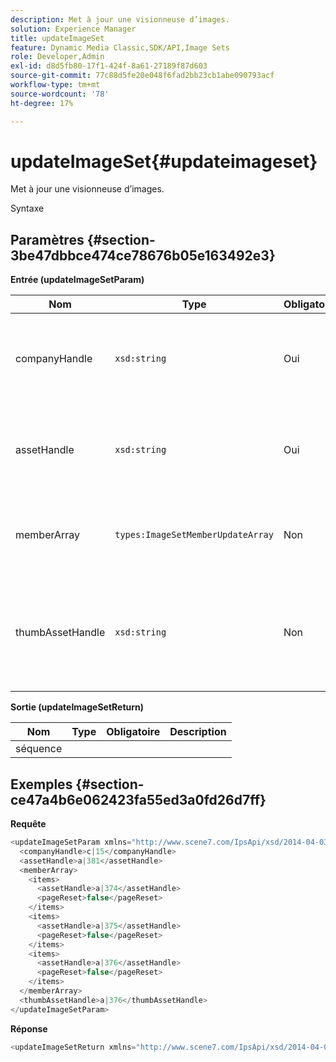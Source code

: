 ```yaml
---
description: Met à jour une visionneuse d’images.
solution: Experience Manager
title: updateImageSet
feature: Dynamic Media Classic,SDK/API,Image Sets
role: Developer,Admin
exl-id: d8d5fb80-17f1-424f-8a61-27189f87d603
source-git-commit: 77c88d5fe20e048f6fad2bb23cb1abe090793acf
workflow-type: tm+mt
source-wordcount: '78'
ht-degree: 17%

---
```


# updateImageSet{#updateimageset}

Met à jour une visionneuse d’images.

Syntaxe

## Paramètres {#section-3be47dbbce474ce78676b05e163492e3}

**Entrée (updateImageSetParam)**

| Nom | Type | Obligatoire | Description |
|---|---|---|---|
| companyHandle | `xsd:string` | Oui | Gestionnaire de la société qui contient la visionneuse d’images à modifier. |
| assetHandle | `xsd:string` | Oui | La poignée de la visionneuse d’images que vous souhaitez modifier. |
| memberArray | `types:ImageSetMemberUpdateArray` | Non | Réinitialise les membres de la visionneuse d’images. |
| thumbAssetHandle | `xsd:string` | Non | Gestionnaire de la ressource qui agit comme miniature de la visionneuse d’images. |

**Sortie (updateImageSetReturn)**

| Nom | Type | Obligatoire | Description |
|---|---|---|---|
| séquence |  |  |  |

## Exemples {#section-ce47a4b6e062423fa55ed3a0fd26d7ff}

**Requête**

```java
<updateImageSetParam xmlns="http://www.scene7.com/IpsApi/xsd/2014-04-03"> 
  <companyHandle>c|15</companyHandle> 
  <assetHandle>a|381</assetHandle> 
  <memberArray> 
    <items> 
      <assetHandle>a|374</assetHandle> 
      <pageReset>false</pageReset> 
    </items> 
    <items> 
      <assetHandle>a|375</assetHandle> 
      <pageReset>false</pageReset> 
    </items> 
    <items> 
      <assetHandle>a|376</assetHandle> 
      <pageReset>false</pageReset> 
    </items> 
  </memberArray> 
  <thumbAssetHandle>a|376</thumbAssetHandle> 
</updateImageSetParam>
```

**Réponse**

```java
<updateImageSetReturn xmlns="http://www.scene7.com/IpsApi/xsd/2014-04-03"/>
```
